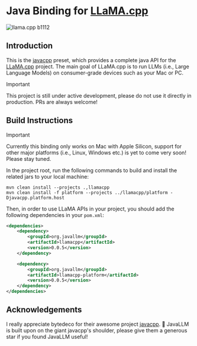 # Java Binding for [LLaMA.cpp](https://github.com/ggerganov/llama.cpp)
![llama.cpp b1112](https://img.shields.io/badge/llama.cpp-%23b1112-informational)

## Introduction
This is the [javacpp](https://github.com/bytedeco/javacpp) preset, which provides a complete java API for the [LLaMA.cpp](https://github.com/ggerganov/llama.cpp) project. The main goal of LLaMA.cpp is to run LLMs (i.e., Large Language Models) on consumer-grade devices such as your Mac or PC.

> [!IMPORTANT]
> This project is still under active development, please do not use it directly in production. PRs are always welcome!

## Build Instructions
> [!IMPORTANT]
> Currently this binding only works on Mac with Apple Silicon,
> support for other major platforms (i.e., Linux, Windows etc.) is yet to come very soon!
> Please stay tuned.

In the project root, run the following commands to build and install the related jars to your local machine:
```shell
mvn clean install --projects .,llamacpp
mvn clean install -f platform --projects ../llamacpp/platform -Djavacpp.platform.host
```
Then, in order to use LLaMA APIs in your project, you should add the following dependencies in your `pom.xml`:
```xml
<dependencies>
    <dependency>
        <groupId>org.javallm</groupId>
        <artifactId>llamacpp</artifactId>
        <version>0.0.5</version>
    </dependency>

    <dependency>
        <groupId>org.javallm</groupId>
        <artifactId>llamacpp-platform</artifactId>
        <version>0.0.5</version>
    </dependency>
</dependencies>
```

## Acknowledgements
I really appreciate bytedeco for their awesome project [javacpp](https://github.com/bytedeco/javacpp). 🥳 JavaLLM is built upon on the giant javacpp's shoulder, please give them a generous star if you found JavaLLM useful!
